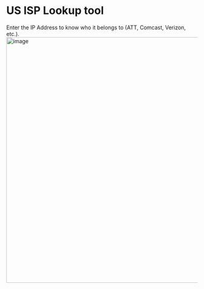 # US ISP Lookup tool
Enter the IP Address to know who it belongs to (ATT, Comcast, Verizon, etc.).<br>
<img width="806" height="646" alt="image" src="https://github.com/user-attachments/assets/1bb07962-371c-4944-8240-ab23f27fadb4" />
